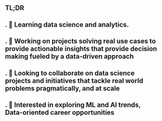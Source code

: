 ## TL;DR

## . 🔭 Learning data science and analytics.
## . 🌱 Working on projects solving real use cases to provide actionable insights that provide decision making fueled by a data-driven approach
## . 🛜 Looking to collaborate on data science projects and initiatives that tackle real world problems pragmatically, and at scale
## . 🤩 Interested in exploring ML and AI trends, Data-oriented career opportunities
<!--
**Mrtnimn/Mrtnimn** is a ✨ _special_ ✨ repository because its `README.md` (this file) appears on your GitHub profile.

Here are some ideas to get you started:

- 🔭 I’m currently working on ...
- 🌱 I’m currently learning ...
- 👯 I’m looking to collaborate on ...
- 🤔 I’m looking for help with ...
- 💬 Ask me about ...
- 📫 How to reach me: ...
- 😄 Pronouns: ...
- ⚡ Fun fact: ...
-->
